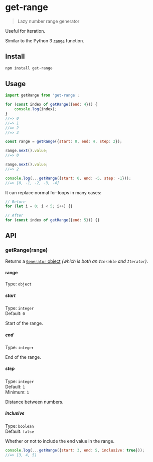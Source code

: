 # get-range

> Lazy number range generator

Useful for iteration.

Similar to the Python 3 [`range`](https://docs.python.org/3/library/stdtypes.html#typesseq-range) function.

## Install

```sh
npm install get-range
```

## Usage

```js
import getRange from 'get-range';

for (const index of getRange({end: 4})) {
	console.log(index);
}
//=> 0
//=> 1
//=> 2
//=> 3

const range = getRange({start: 0, end: 4, step: 2});

range.next().value;
//=> 0

range.next().value;
//=> 2

console.log(...getRange({start: 0, end: -5, step: -1}));
//=> [0, -1, -2, -3, -4]
```

It can replace normal for-loops in many cases:

```js
// Before
for (let i = 0; i < 5; i++) {}

// After
for (const index of getRange({end: 5})) {}
```

## API

### getRange(range)

Returns a [`Generator` object](https://developer.mozilla.org/en-US/docs/Web/JavaScript/Reference/Global_Objects/Generator) *(which is both an `Iterable` and `Iterator`)*.

#### range

Type: `object`

##### start

Type: `integer`\
Default: `0`

Start of the range.

##### end

Type: `integer`

End of the range.

##### step

Type: `integer`\
Default: `1`\
Minimum: `1`

Distance between numbers.

##### inclusive

Type: `boolean`\
Default: `false`

Whether or not to include the end value in the range.

```js
console.log(...getRange({start: 3, end: 5, inclusive: true}));
//=> [3, 4, 5]
```
